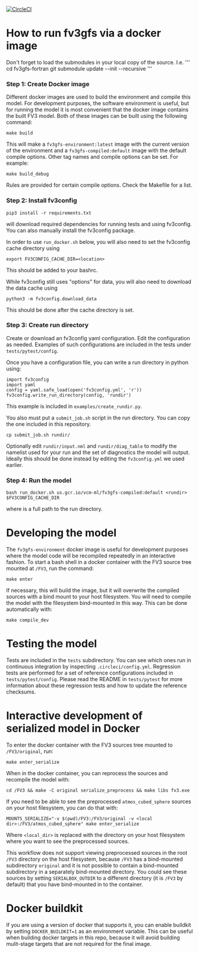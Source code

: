 [![CircleCI](https://circleci.com/gh/VulcanClimateModeling/fv3gfs.svg?style=svg)](https://circleci.com/gh/VulcanClimateModeling/fv3gfs)

# How to run fv3gfs via a docker image

Don't forget to load the submodules in your local copy of the source. I.e.
'''
cd fv3gfs-fortran
git submodule update --init --recursive
'''

### Step 1: Create Docker image

Different docker images are used to build the environment and compile this
model. For development purposes, the software environment is useful, but for
running the model it is most convenient that the docker image contains the
built FV3 model. Both of these images can be built using the following command:

```
make build
```
This will make a `fv3gfs-environment:latest` image with the current version of
the environment and a `fv3gfs-compiled:default` image with the default compile options.
Other tag names and compile options can be set. For example:
```
make build_debug
```
Rules are provided for certain compile options. Check the Makefile for a list.

### Step 2: Install fv3config
```
pip3 install -r requirements.txt
```
will download required dependencies for running tests and using fv3config. You can
also manually install the fv3config package.

In order to use `run_docker.sh` below, you will also need to set the fv3config
cache directory using
```
export FV3CONFIG_CACHE_DIR=<location>
```
This should be added to your bashrc.

While fv3config still uses "options" for data, you will also need to download the
data cache using
```
python3 -m fv3config.download_data
```
This should be done after the cache directory is set.

### Step 3: Create run directory
Create or download an fv3config yaml configuration. Edit the configuration as needed.
Examples of such configurations are included in the tests under `tests/pytest/config`.

Once you have a configuration file, you can write a run directory in python using:
```python3
import fv3config
import yaml
config = yaml.safe_load(open('fv3config.yml', 'r'))
fv3config.write_run_directory(config, 'rundir')
```
This example is included in `examples/create_rundir.py`.

You also must put a `submit_job.sh` script in the run directory. You can copy the one
included in this repository.
```
cp submit_job.sh rundir/
```

Optionally edit `rundir/input.nml` and `rundir/diag_table` to modify the namelist used
for your run and the set of diagnostics the model will output. Ideally this should be
done instead by editing the `fv3config.yml` we used earlier.


### Step 4: Run the model
```
bash run_docker.sh us.gcr.io/vcm-ml/fv3gfs-compiled:default <rundir> $FV3CONFIG_CACHE_DIR
```
where <rundir> is a full path to the run directory.

# Developing the model

The `fv3gfs-environment` docker image is useful for development purposes where the model code will be recompiled repeatedly in an interactive fashion. To start a bash shell in a docker container with the FV3 source tree mounted at `/FV3`, run the command:

    make enter

If necessary, this will build the image, but it will overwrite the compiled sources
with a bind mount to your host filesystem. You will need to compile the model with
the filesystem bind-mounted in this way. This can be done automatically with:

    make compile_dev

# Testing the model

Tests are included in the `tests` subdirectory. You can see which ones run in
continuous integration by inspecting `.circleci/config.yml`. Regression tests are
performed for a set of reference configurations included in `tests/pytest/config`.
Please read the README in `tests/pytest` for more information about these regression
tests and how to update the reference checksums.

# Interactive development of serialized model in Docker

To enter the docker container with the FV3 sources tree mounted to `/FV3/original`,
run:

    make enter_serialize

When in the docker container, you can reprocess the sources and recompile the model with:

    cd /FV3 && make -C original serialize_preprocess && make libs fv3.exe

If you need to be able to see the preprocessed `atmos_cubed_sphere` sources on your
host filesystem, you can do that with:

    MOUNTS_SERIALIZE="-v $(pwd)/FV3:/FV3/original -v <local dir>:/FV3/atmos_cubed_sphere" make enter_serialize

Where `<local_dir>` is replaced with the directory on your host filesystem where you
want to see the preprocessed sources.

This workflow does not support viewing preprocessed sources in the root `/FV3` directory
on the host filesystem, because `/FV3` has a bind-mounted subdirectory `original` and
it is not possible to contain a bind-mounted subdirectory in a separately bind-mounted
directory. You could see these sources by setting `SERIALBOX_OUTDIR` to a different
directory (it is `/FV3` by default) that you have bind-mounted in to the container.

# Docker buildkit

If you are using a version of docker that supports it, you can enable buildkit by
setting `DOCKER_BUILDKIT=1` as an environment variable. This can be useful when building
docker targets in this repo, because it will avoid building mulit-stage targets that
are not required for the final image.
